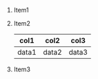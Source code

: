 1. Item1
2. Item2

    | col1 | col2 | col3 |
    | --- | --- | --- |
    | data1 | data2 | data3 |
3. Item3
